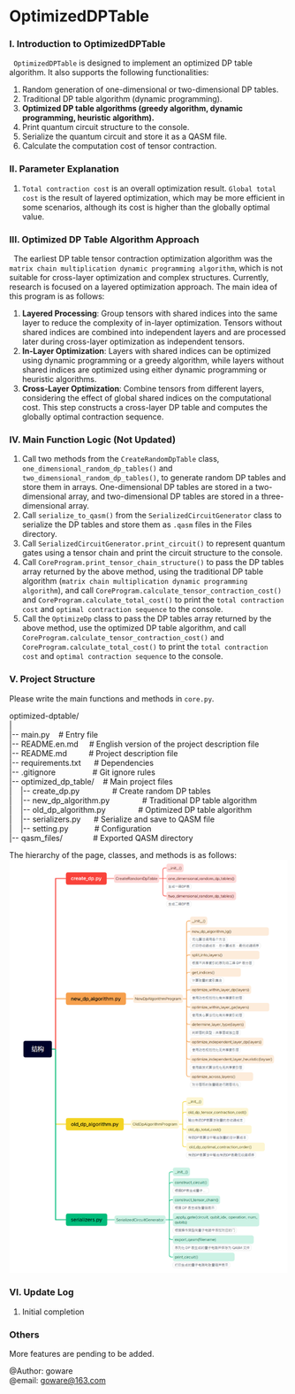 # OptimizedDPTable

### I. Introduction to OptimizedDPTable

&nbsp;&nbsp;`OptimizedDPTable` is designed to implement an optimized DP table algorithm. It also supports the following functionalities:
1. Random generation of one-dimensional or two-dimensional DP tables.
2. Traditional DP table algorithm (dynamic programming).
3. **Optimized DP table algorithms (greedy algorithm, dynamic programming, heuristic algorithm).**
4. Print quantum circuit structure to the console.
5. Serialize the quantum circuit and store it as a QASM file.
6. Calculate the computation cost of tensor contraction.

### II. Parameter Explanation

1. `Total contraction cost` is an overall optimization result. `Global total cost` is the result of layered optimization, which may be more efficient in some scenarios, although its cost is higher than the globally optimal value.

### III. Optimized DP Table Algorithm Approach

&nbsp;&nbsp;The earliest DP table tensor contraction optimization algorithm was the `matrix chain multiplication dynamic programming algorithm`, which is not suitable for cross-layer optimization and complex structures. Currently, research is focused on a layered optimization approach. The main idea of this program is as follows:
1. **Layered Processing**: Group tensors with shared indices into the same layer to reduce the complexity of in-layer optimization. Tensors without shared indices are combined into independent layers and are processed later during cross-layer optimization as independent tensors.
2. **In-Layer Optimization**: Layers with shared indices can be optimized using dynamic programming or a greedy algorithm, while layers without shared indices are optimized using either dynamic programming or heuristic algorithms.
3. **Cross-Layer Optimization**: Combine tensors from different layers, considering the effect of global shared indices on the computational cost. This step constructs a cross-layer DP table and computes the globally optimal contraction sequence.

### IV. Main Function Logic (Not Updated)

1. Call two methods from the `CreateRandomDpTable` class, `one_dimensional_random_dp_tables()` and `two_dimensional_random_dp_tables()`, to generate random DP tables and store them in arrays. One-dimensional DP tables are stored in a two-dimensional array, and two-dimensional DP tables are stored in a three-dimensional array.
2. Call `serialize_to_qasm()` from the `SerializedCircuitGenerator` class to serialize the DP tables and store them as `.qasm` files in the Files directory.
3. Call `SerializedCircuitGenerator.print_circuit()` to represent quantum gates using a tensor chain and print the circuit structure to the console.
4. Call `CoreProgram.print_tensor_chain_structure()` to pass the DP tables array returned by the above method, using the traditional DP table algorithm (`matrix chain multiplication dynamic programming algorithm`), and call `CoreProgram.calculate_tensor_contraction_cost()` and `CoreProgram.calculate_total_cost()` to print the `total contraction cost` and `optimal contraction sequence` to the console.
5. Call the `OptimizeDp` class to pass the DP tables array returned by the above method, use the optimized DP table algorithm, and call `CoreProgram.calculate_tensor_contraction_cost()` and `CoreProgram.calculate_total_cost()` to print the `total contraction cost` and `optimal contraction sequence` to the console.

### V. Project Structure

Please write the main functions and methods in `core.py`.

optimized-dptable/  
|  
|-- main.py  &nbsp;&nbsp; # Entry file  
|-- README.en.md &nbsp;&nbsp;&nbsp; # English version of the project description file  
|-- README.md  &nbsp;&nbsp;&nbsp;&nbsp;&nbsp;&nbsp;&nbsp;&nbsp; # Project description file  
|-- requirements.txt  &nbsp;&nbsp;&nbsp;&nbsp; # Dependencies  
|-- .gitignore   &nbsp;&nbsp;&nbsp;&nbsp; &nbsp;&nbsp;&nbsp;&nbsp;&nbsp;&nbsp;&nbsp; &nbsp;&nbsp;  # Git ignore rules  
|-- optimized_dp_table/  &nbsp;&nbsp; # Main project files  
|&nbsp;&nbsp;&nbsp;&nbsp;|-- create_dp.py  &nbsp;&nbsp;&nbsp;&nbsp;&nbsp;&nbsp;&nbsp;&nbsp;&nbsp;&nbsp;&nbsp;&nbsp;&nbsp; # Create random DP tables  
|&nbsp;&nbsp;&nbsp;&nbsp;|-- new_dp_algorithm.py  &nbsp;&nbsp;&nbsp;&nbsp;&nbsp;&nbsp;&nbsp;&nbsp;&nbsp;&nbsp;&nbsp;&nbsp;&nbsp; # Traditional DP table algorithm  
|&nbsp;&nbsp;&nbsp;&nbsp;|-- old_dp_algorithm.py  &nbsp;&nbsp;&nbsp;&nbsp;&nbsp;&nbsp;&nbsp;&nbsp;&nbsp;&nbsp;&nbsp;&nbsp;&nbsp; # Optimized DP table algorithm  
|&nbsp;&nbsp;&nbsp;&nbsp;|-- serializers.py  &nbsp;&nbsp;&nbsp;&nbsp; # Serialize and save to QASM file  
|&nbsp;&nbsp;&nbsp;&nbsp;|-- setting.py  &nbsp;&nbsp;&nbsp;&nbsp;&nbsp;&nbsp;&nbsp;&nbsp;&nbsp;&nbsp; # Configuration  
|-- qasm_files/  &nbsp;&nbsp;&nbsp;&nbsp;&nbsp;&nbsp;&nbsp;&nbsp;&nbsp;&nbsp;&nbsp;&nbsp; # Exported QASM directory

The hierarchy of the page, classes, and methods is as follows:
![img.png](img.png)

### VI. Update Log

1. Initial completion

### Others

More features are pending to be added.  

@Author: goware  
@email: goware@163.com

